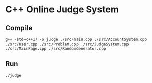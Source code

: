 # C++ Online Judge System

## Compile
```
g++ -std=c++17 -o judge ./src/main.cpp ./src/AccountSystem.cpp ./src/User.cpp ./src/Problem.cpp ./src/JudgeSystem.cpp ./src/MainPage.cpp ./src/RandomGenerator.cpp
```

## Run 
```
./judge
```
